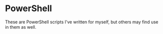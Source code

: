 # PowerShell
These are PowerShell scripts I've written for myself, but others may find use in them as well.
